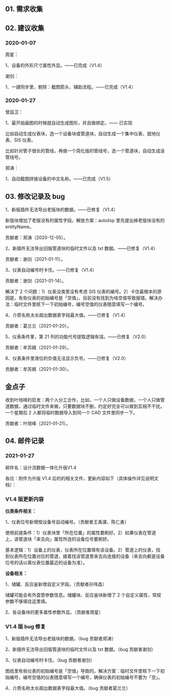 ## 01. 需求收集

## 02. 建议收集

### 2020-01-07

周星：

1、设备的外形尺寸属性外显。——已完成（V1.4）

谢剑：

1、一键同步里，剔除：截图箭头、辅助流程。——已完成（V1.4）

### 2020-01-27

曾函卫：

1、最开始画图的时候就自动生成图形，并且做绑定。—— 已实现

比如自动生成仪表块，选一个设备块或管道块，自动生成一个集中仪表、就地仪表、SIS 仪表。

比如针对管子很长的管线，再做一个简化版的管线号，选一个管道块，自动生成该管线号。

郑涛：

1、自动截图拼接设备的中文名称。——已完成（V1.5）

## 03. 修改记录及 bug

1、新版插件无法导出老版块的数据。——已修复（V1.4）

新版块增加了老版没有的属性字段。解放方案：autolisp 里先提出掉老版块没有的 entityName。

贡献者：郑涛（2020-12-05）。

2、新插件无法导出旧版管道块的临时文件以及 txt 数据。——已修复（V1.4）

贡献者：谢剑（2021-01-11）。

3、仪表自动编号时卡住。——已修复（V1.4）

贡献者：谢剑（2021-01-14）。

解决了 2 个问题：1）仪表没类里没有考虑 SIS 仪表的编号。2）卡住最根本的原因是，有些仪表的初始编号是「空值」，目前没有找到为啥空值导致报错。解决办法：临时文件里核下一下初始编号，编号空值的仪表随意填写一个编号。

4、介质名称太长超出数据表字段最大值。——已修复（V1.4）

贡献者：葛兰兰（2021-01-20）。

5、仪表条件里，第 21 列的功能代号提取逻辑有误。——已修复（V2.0）

贡献者：牟苏嫣（2021-01-29）。

6、仪表条件里液位的负值无法显示负号。——已修复（V2.0）

贡献者：牟苏嫣（2021-01-30）。

## 金点子

收到叶旭峰的启发：两个人分工合作，比如，一个人只做设备数据，一个人只做管道数据，通过临时文件来做，只要数据块不删，约定好完全可以做到互相不干扰。一个星期后 2 人都将临时数据导入到同一个 CAD 文件里同步一下。

贡献者：叶旭峰（2021-01-21）。

## 04. 邮件记录

### 2021-01-27

邮件名：设计流数据一体化升版V1.4

各位：附件为升版 V1.4 后的的相关文件，更新内容如下（具体操作详见说明文档）：

### V1.4 版更新内容

**仪表条件相关：**

1、仪表位号新增按设备号自动编号。（贡献者王禹谋、陈仁勇）

使用前提条件：1）仪表块里「所在位置」的属性要刷好。2）如果仪表在管道上，该管道块「来去向」属性所连的设备位号要刷好。

基本逻辑：1）设备上的仪表，仪表所在位置填有该设备。2）管道上的仪表，找到仪表所在位置对应的管道，接着找该管道里来去向连接的设备（来去向都是设备位号的话以离仪表位置最近的设备为准）。

**设备相关：**

1、储罐、反应釜新增自定义字段。（贡献者孙伟昌）

储罐可能会有外盘管参数信息。储罐块、反应釜块新增了 2 个自定义属性，常规参数不够填往这里填。

2、各设备块的更多属性参数外显。（贡献者周星）

### V1.4 版 bug 修复

1、新版插件无法导出老版块的数据。（bug 贡献者郑涛）

2、新插件无法导出旧版管道块的临时文件以及 txt 数据。（bug 贡献者谢剑）

3、仪表自动编号时卡住。（bug 贡献者谢剑）

图纸里有些仪表的初始编号是「空值」导致的。解决方案：临时文件里核下一下初始编号，编号空值的仪表随意填写一个编号，确保仪表的初始编号不要为「空」。

4、介质名称太长超出数据表字段最大值。（bug 贡献者葛兰兰）